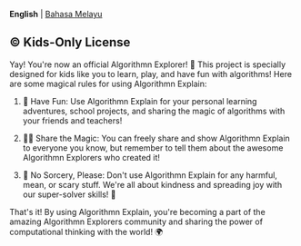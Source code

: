 **English** | [Bahasa Melayu](https://github.com/AgentHitmanFaris/Algorithmn-Explain/blob/Stable/docs/LICENSEms.md)

## ©️ Kids-Only License

Yay! You're now an official Algorithmn Explorer! 🎉 This project is specially designed for kids like you to learn, play, and have fun with algorithms! Here are some magical rules for using Algorithmn Explain:

1. 🌟 Have Fun: Use Algorithmn Explain for your personal learning adventures, school projects, and sharing the magic of algorithms with your friends and teachers!

2. 🧙‍♂️ Share the Magic: You can freely share and show Algorithmn Explain to everyone you know, but remember to tell them about the awesome Algorithmn Explorers who created it!

3. 🚫 No Sorcery, Please: Don't use Algorithmn Explain for any harmful, mean, or scary stuff. We're all about kindness and spreading joy with our super-solver skills! 💖

That's it! By using Algorithmn Explain, you're becoming a part of the amazing Algorithmn Explorers community and sharing the power of computational thinking with the world! 🌍
